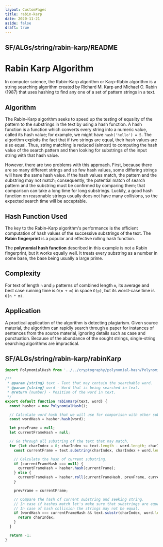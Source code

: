 ```yaml
---
layout: CustomPages
title: rabin-karp
date: 2020-11-21
aside: false
draft: true
---
```


## SF/ALGs/string/rabin-karp/README

# Rabin Karp Algorithm

In computer science, the Rabin–Karp algorithm or Karp–Rabin algorithm
is a string searching algorithm created by Richard M. Karp and
Michael O. Rabin (1987) that uses hashing to find any one of a set
of pattern strings in a text.

## Algorithm

The Rabin–Karp algorithm seeks to speed up the testing of equality of
the pattern to the substrings in the text by using a hash function. A
hash function is a function which converts every string into a numeric
value, called its hash value; for example, we might
have `hash('hello') = 5`. The algorithm exploits the fact
that if two strings are equal, their hash values are also equal. Thus,
string matching is reduced (almost) to computing the hash value of the
search pattern and then looking for substrings of the input string with
that hash value.

However, there are two problems with this approach. First, because there
are so many different strings and so few hash values, some differing
strings will have the same hash value. If the hash values match, the
pattern and the substring may not match; consequently, the potential
match of search pattern and the substring must be confirmed by comparing
them; that comparison can take a long time for long substrings.
Luckily, a good hash function on reasonable strings usually does not
have many collisions, so the expected search time will be acceptable.

## Hash Function Used

The key to the Rabin–Karp algorithm's performance is the efficient computation
of hash values of the successive substrings of the text.
The **Rabin fingerprint** is a popular and effective rolling hash function.

The **polynomial hash function** described in this example is not a Rabin
fingerprint, but it works equally well. It treats every substring as a
number in some base, the base being usually a large prime.

## Complexity

For text of length `n` and `p` patterns of combined length `m`, its average
and best case running time is `O(n + m)` in space `O(p)`, but its
worst-case time is `O(n * m)`.

## Application

A practical application of the algorithm is detecting plagiarism.
Given source material, the algorithm can rapidly search through a paper
for instances of sentences from the source material, ignoring details
such as case and punctuation. Because of the abundance of the sought
strings, single-string searching algorithms are impractical.

## SF/ALGs/string/rabin-karp/rabinKarp

```js
import PolynomialHash from '../../cryptography/polynomial-hash/PolynomialHash';

/**
 * @param {string} text - Text that may contain the searchable word.
 * @param {string} word - Word that is being searched in text.
 * @return {number} - Position of the word in text.
 */
export default function rabinKarp(text, word) {
  const hasher = new PolynomialHash();

  // Calculate word hash that we will use for comparison with other substring hashes.
  const wordHash = hasher.hash(word);

  let prevFrame = null;
  let currentFrameHash = null;

  // Go through all substring of the text that may match.
  for (let charIndex = 0; charIndex <= text.length - word.length; charIndex += 1) {
    const currentFrame = text.substring(charIndex, charIndex + word.length);

    // Calculate the hash of current substring.
    if (currentFrameHash === null) {
      currentFrameHash = hasher.hash(currentFrame);
    } else {
      currentFrameHash = hasher.roll(currentFrameHash, prevFrame, currentFrame);
    }

    prevFrame = currentFrame;

    // Compare the hash of current substring and seeking string.
    // In case if hashes match let's make sure that substrings are equal.
    // In case of hash collision the strings may not be equal.
    if (wordHash === currentFrameHash && text.substr(charIndex, word.length) === word) {
      return charIndex;
    }
  }

  return -1;
}
```
